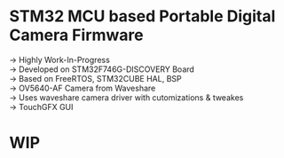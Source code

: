 # STM32 MCU based Portable Digital Camera Firmware  
-> Highly Work-In-Progress  
-> Developed on STM32F746G-DISCOVERY Board  
-> Based on FreeRTOS, STM32CUBE HAL, BSP  
-> OV5640-AF Camera from Waveshare  
-> Uses waveshare camera driver with cutomizations & tweakes  
-> TouchGFX GUI  

# WIP